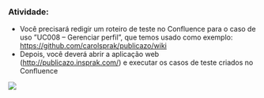 ### Atividade:

* Você precisará redigir um roteiro de teste no Confluence para o caso de uso ”UC008 – Gerenciar perfil”, que temos usado como exemplo: https://github.com/carolsprak/publicazo/wiki 
* Depois, você deverá abrir a aplicação web (http://publicazo.insprak.com/) e executar os casos de teste criados no Confluence


<img src="https://media.discordapp.net/attachments/1120498631582158949/1184930416956801095/image.png" style="max-width: 100%; display: inline-block;">
